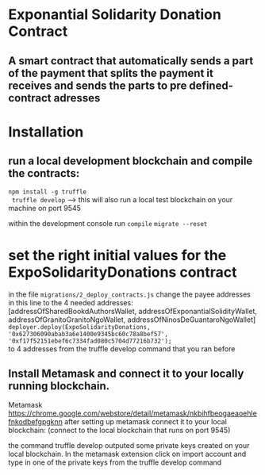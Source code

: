 # Exponantial Solidarity Donation Contract
## A smart contract that automatically sends a part of the payment that splits the payment it receives and sends the parts to pre defined-contract adresses  <br>

# Installation

## run a local development blockchain and compile the contracts:

`npm install -g truffle` <br>
` truffle develop` --> this will also run a local test blockchain on your machine on port 9545

within the development console run
`compile`
`migrate --reset`

# set the right initial values for the ExpoSolidarityDonations contract
in the file `migrations/2_deploy_contracts.js` change the payee addresses in this line to the 4 needed addresses: 
[addressOfSharedBookdAuthorsWallet, addressOfExponantialSolidityWallet, addressOfGranitoGranitoNgoWallet, addressOfNinosDeGuantaroNgoWallet]
<br>
`deployer.deploy(ExpoSolidarityDonations, '0x627306090abab3a6e1400e9345bc60c78a8bef57', '0xf17f52151ebef6c7334fad080c5704d77216b732');`
<br>
to 4 addresses from the truffle develop command that you ran before



## Install Metamask and connect it to your locally running blockchain.

Metamask https://chrome.google.com/webstore/detail/metamask/nkbihfbeogaeaoehlefnkodbefgpgknn
after setting up metamask connect it to your local blockchain: (connect to the local blockchain that runs on port 9545)

the command truffle develop outputed some private keys created on your local blockchain.
In the metamask extension click on import account and type in one of the private keys from the truffle develop command


